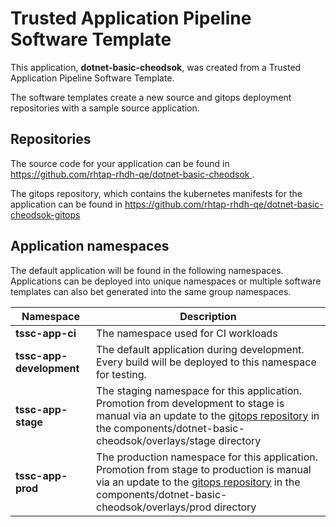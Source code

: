 # Trusted Application Pipeline Software Template

This application, **dotnet-basic-cheodsok**, was created from a Trusted Application Pipeline Software Template.

The software templates create a new source and gitops deployment repositories with a sample source application. 

## Repositories

The source code for your application can be found in [https://github.com/rhtap-rhdh-qe/dotnet-basic-cheodsok ](https://github.com/rhtap-rhdh-qe/dotnet-basic-cheodsok ).
 
The gitops repository, which contains the kubernetes manifests for the application can be found in 
[https://github.com/rhtap-rhdh-qe/dotnet-basic-cheodsok-gitops ](https://github.com/rhtap-rhdh-qe/dotnet-basic-cheodsok-gitops ) 

## Application namespaces 

The default application will be found in the following namespaces. Applications can be deployed into unique namespaces or multiple software templates can also bet generated into the same group namespaces.  

|  Namespace   |  Description   |  
| -------- | -------- |
| **tssc-app-ci** | The namespace used for CI workloads |
| **tssc-app-development** | The default application during development. Every build will be deployed to this namespace for testing. |
| **tssc-app-stage** | The staging namespace for this application. Promotion from development to stage is manual via an update to the [gitops repository](https://github.com/rhtap-rhdh-qe/dotnet-basic-cheodsok-gitops ) in the components/dotnet-basic-cheodsok/overlays/stage directory |
| **tssc-app-prod** | The production namespace for this application. Promotion from stage to production is manual via an update to the [gitops repository](https://github.com/rhtap-rhdh-qe/dotnet-basic-cheodsok-gitops ) in the components/dotnet-basic-cheodsok/overlays/prod directory |